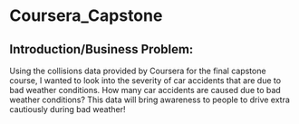 # Coursera_Capstone
## Introduction/Business Problem:
Using the collisions data provided by Coursera for the final capstone course, I wanted to look into the severity of car accidents that are due to bad weather conditions. How many car accidents are caused due to bad weather conditions? This data will bring awareness to people to drive extra cautiously during bad weather!
